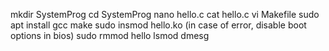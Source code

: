 mkdir SystemProg
cd SystemProg
nano hello.c
cat hello.c
vi Makefile
sudo apt install gcc
make
sudo insmod hello.ko (in case of error, disable boot options in bios)
sudo rmmod hello
lsmod
dmesg

